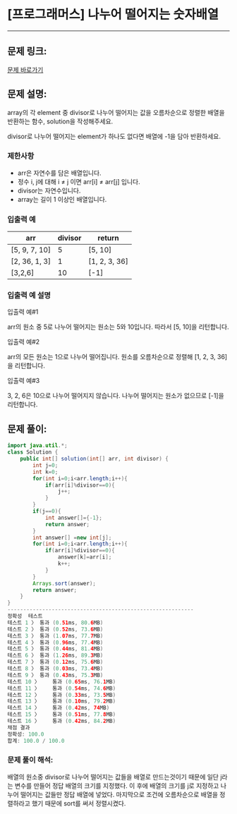 # [프로그래머스] 나누어 떨어지는 숫자배열

---

## 문제 링크:

[문제 바로가기](https://school.programmers.co.kr/learn/courses/30/lessons/12910)

## 문제 설명:

array의 각 element 중 divisor로 나누어 떨어지는 값을 오름차순으로 정렬한 배열을 반환하는 함수, solution을 작성해주세요.

divisor로 나누어 떨어지는 element가 하나도 없다면 배열에 -1을 담아 반환하세요.

### 제한사항

- arr은 자연수를 담은 배열입니다.
- 정수 i, j에 대해 i ≠ j 이면 arr[i] ≠ arr[j] 입니다.
- divisor는 자연수입니다.
- array는 길이 1 이상인 배열입니다.

### 입출력 예

| arr | divisor | return |
| --- | --- | --- |
| [5, 9, 7, 10] | 5 | [5, 10] |
| [2, 36, 1, 3] | 1 | [1, 2, 3, 36] |
| [3,2,6] | 10 | [-1] |

### 입출력 예 설명

입출력 예#1

arr의 원소 중 5로 나누어 떨어지는 원소는 5와 10입니다. 따라서 [5, 10]을 리턴합니다.

입출력 예#2

arr의 모든 원소는 1으로 나누어 떨어집니다. 원소를 오름차순으로 정렬해 [1, 2, 3, 36]을 리턴합니다.

입출력 예#3

3, 2, 6은 10으로 나누어 떨어지지 않습니다. 나누어 떨어지는 원소가 없으므로 [-1]을 리턴합니다.

## 문제 풀이:

```java
import java.util.*;
class Solution {
    public int[] solution(int[] arr, int divisor) {
        int j=0;
        int k=0;
        for(int i=0;i<arr.length;i++){
            if(arr[i]%divisor==0){
                j++;
            }   
        }
        if(j==0){
            int answer[]={-1};
            return answer;
        }
        int answer[] =new int[j];
        for(int i=0;i<arr.length;i++){
            if(arr[i]%divisor==0){
                answer[k]=arr[i];
                k++;
            }
        }
        Arrays.sort(answer);
        return answer;
    }
}
-----------------------------------------------------------
정확성  테스트
테스트 1 〉	통과 (0.51ms, 80.6MB)
테스트 2 〉	통과 (0.52ms, 73.6MB)
테스트 3 〉	통과 (1.07ms, 77.7MB)
테스트 4 〉	통과 (0.96ms, 77.4MB)
테스트 5 〉	통과 (0.44ms, 81.4MB)
테스트 6 〉	통과 (1.26ms, 89.3MB)
테스트 7 〉	통과 (0.12ms, 75.6MB)
테스트 8 〉	통과 (0.03ms, 73.4MB)
테스트 9 〉	통과 (0.43ms, 75.3MB)
테스트 10 〉	통과 (0.65ms, 76.1MB)
테스트 11 〉	통과 (0.54ms, 74.6MB)
테스트 12 〉	통과 (0.33ms, 73.5MB)
테스트 13 〉	통과 (0.10ms, 79.2MB)
테스트 14 〉	통과 (0.42ms, 74MB)
테스트 15 〉	통과 (0.51ms, 77.8MB)
테스트 16 〉	통과 (0.42ms, 84.2MB)
채점 결과
정확성: 100.0
합계: 100.0 / 100.0
```

### **문제 풀이 해석:**

배열의 원소중 divisor로 나누어 떨어지는 값들을 배열로 만드는것이기 때문에 일단 j라는 변수를 만들어 정답 배열의 크기를 지정했다. 이 후에 배열의 크기를 j로 지정하고 나누어 떨어지는 값들만 정답 배열에 넣었다. 마지막으로 조건에 오름차순으로 배열을 정렬하라고 했기 때문에 sort를 써서 정렬시켰다.
